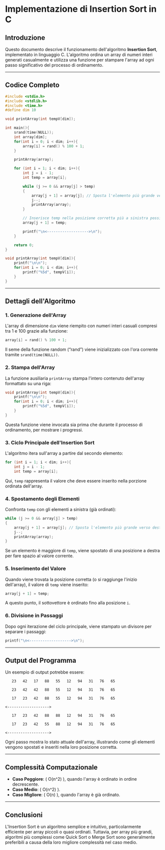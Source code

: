 # Implementazione di Insertion Sort in C

## Introduzione
Questo documento descrive il funzionamento dell'algoritmo **Insertion Sort**, implementato in linguaggio C. L'algoritmo ordina un array di numeri interi generati casualmente e utilizza una funzione per stampare l'array ad ogni passo significativo del processo di ordinamento.

---

## Codice Completo

```c
#include <stdio.h>
#include <stdlib.h>
#include <time.h>
#define dim 10

void printArray(int tempV[dim]);

int main(){
    srand(time(NULL));
    int array[dim];
    for(int i = 0; i < dim; i++){
        array[i] = rand() % 100 + 1;
    }

    printArray(array);

    for (int i = 1; i < dim; i++){
        int j = i - 1;
        int temp = array[i];

        while (j >= 0 && array[j] > temp)
        {
            array[j + 1] = array[j]; // Sposta l'elemento più grande verso destra
            j--;
            printArray(array);
        }

        // Inserisce temp nella posizione corretta più a sinistra possibile
        array[j + 1] = temp;

        printf("\n<------------------->\n");
    }

    return 0;
}

void printArray(int tempV[dim]){
    printf("\n\n");
    for(int i = 0; i < dim; i++){
        printf("%5d", tempV[i]);
    }
}
```

---

## Dettagli dell'Algoritmo

### 1. Generazione dell'Array
L'array di dimensione `dim` viene riempito con numeri interi casuali compresi tra 1 e 100 grazie alla funzione:

```c
array[i] = rand() % 100 + 1;
```

Il seme della funzione random (“rand”) viene inizializzato con l'ora corrente tramite `srand(time(NULL))`.

### 2. Stampa dell'Array
La funzione ausiliaria `printArray` stampa l'intero contenuto dell'array formattato su una riga:

```c
void printArray(int tempV[dim]){
    printf("\n\n");
    for(int i = 0; i < dim; i++){
        printf("%5d", tempV[i]);
    }
}
```

Questa funzione viene invocata sia prima che durante il processo di ordinamento, per mostrare i progressi.

### 3. Ciclo Principale dell'Insertion Sort
L'algoritmo itera sull'array a partire dal secondo elemento:

```c
for (int i = 1; i < dim; i++){
    int j = i - 1;
    int temp = array[i];
```

Qui, `temp` rappresenta il valore che deve essere inserito nella porzione ordinata dell'array.

### 4. Spostamento degli Elementi
Confronta `temp` con gli elementi a sinistra (già ordinati):

```c
while (j >= 0 && array[j] > temp)
{
    array[j + 1] = array[j]; // Sposta l'elemento più grande verso destra
    j--;
    printArray(array);
}
```

Se un elemento è maggiore di `temp`, viene spostato di una posizione a destra per fare spazio al valore corrente.

### 5. Inserimento del Valore
Quando viene trovata la posizione corretta (o si raggiunge l'inizio dell'array), il valore di `temp` viene inserito:

```c
array[j + 1] = temp;
```

A questo punto, il sottovettore è ordinato fino alla posizione `i`.

### 6. Divisione in Passaggi
Dopo ogni iterazione del ciclo principale, viene stampato un divisore per separare i passaggi:

```c
printf("\n<------------------->\n");
```

---

## Output del Programma

Un esempio di output potrebbe essere:

```
   23   42   17   88   55   12   94   31   76   65

   23   42   42   88   55   12   94   31   76   65

   17   23   42   88   55   12   94   31   76   65

<------------------->

   17   23   42   88   88   12   94   31   76   65

   17   23   42   55   88   12   94   31   76   65

<------------------->
```

Ogni passo mostra lo stato attuale dell'array, illustrando come gli elementi vengono spostati e inseriti nella loro posizione corretta.

---

## Complessità Computazionale

- **Caso Peggiore**: \( O(n^2) \), quando l'array è ordinato in ordine decrescente.
- **Caso Medio**: \( O(n^2) \).
- **Caso Migliore**: \( O(n) \), quando l'array è già ordinato.

---

## Conclusioni
L'Insertion Sort è un algoritmo semplice e intuitivo, particolarmente efficiente per array piccoli o quasi ordinati. Tuttavia, per array più grandi, algoritmi più complessi come Quick Sort o Merge Sort sono generalmente preferibili a causa della loro migliore complessità nel caso medio.

